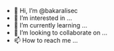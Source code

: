 - 👋 Hi, I’m @bakaralisec
- 👀 I’m interested in ...
- 🌱 I’m currently learning ...
- 💞️ I’m looking to collaborate on ...
- 📫 How to reach me ...

<!---
bakaralisec/bakaralisec is a ✨ special ✨ repository because its `README.md` (this file) appears on your GitHub profile.
You can click the Preview link to take a look at your changes.
--->
